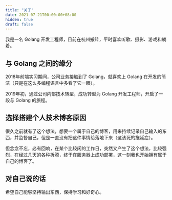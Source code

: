 ```yaml
---
title: "关于"
date: 2021-07-21T00:00:00+08:00
hidden: true
draft: false
---
```


我是一名 Golang 开发工程师，目前在杭州搬砖，平时喜欢听歌、摄影、游戏和躺着。

## 与 Golang 之间的缘分
2018年前端实习期间，公司业务接触到了 Golang，就喜欢上 Golang 在开发的简洁（只是在这么多编程语言中多看了它一眼）。

2019年初，通过公司内部技术转型，成功转型为 Golang 开发工程师，开启了一段与 Golang 的旅程。

## 选择搭建个人技术博客原因

很久之前就有了这个想法，想要一个属于自己的博客，用来持续记录自己输入的东西，并监督自己，但是一直没有把这件事情给落地下来（这该死的拖延症）。

但念念不忘，必有回响，在某个比较闲的工作日，突然又产生了这个想法，比较强烈，在经过几天的各种折腾，终于在服务器上成功部署，这一刻我也开始拥有属于自己的博客了。

## 对自己说的话

希望自己能够坚持输出东西，保持学习和好奇心。
